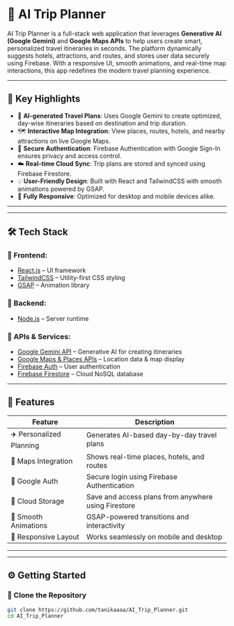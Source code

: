 # 🧠 AI Trip Planner

AI Trip Planner is a full-stack web application that leverages **Generative AI (Google Gemini)** and **Google Maps APIs** to help users create smart, personalized travel itineraries in seconds. The platform dynamically suggests hotels, attractions, and routes, and stores user data securely using Firebase. With a responsive UI, smooth animations, and real-time map interactions, this app redefines the modern travel planning experience.

---

## 🌟 Key Highlights

- 🔮 **AI-generated Travel Plans**: Uses Google Gemini to create optimized, day-wise itineraries based on destination and trip duration.
- 🗺️ **Interactive Map Integration**: View places, routes, hotels, and nearby attractions on live Google Maps.
- 🔐 **Secure Authentication**: Firebase Authentication with Google Sign-In ensures privacy and access control.
- ☁️ **Real-time Cloud Sync**: Trip plans are stored and synced using Firebase Firestore.
- 💡 **User-Friendly Design**: Built with React and TailwindCSS with smooth animations powered by GSAP.
- 📱 **Fully Responsive**: Optimized for desktop and mobile devices alike.

---

---

## 🛠️ Tech Stack

### 📌 Frontend:
- [React.js](https://reactjs.org/) – UI framework
- [TailwindCSS](https://tailwindcss.com/) – Utility-first CSS styling
- [GSAP](https://greensock.com/gsap/) – Animation library

### 📌 Backend:
- [Node.js](https://nodejs.org/) – Server runtime

### 📌 APIs & Services:
- [Google Gemini API](https://ai.google.dev/) – Generative AI for creating itineraries
- [Google Maps & Places APIs](https://developers.google.com/maps/documentation) – Location data & map display
- [Firebase Auth](https://firebase.google.com/products/auth) – User authentication
- [Firebase Firestore](https://firebase.google.com/products/firestore) – Cloud NoSQL database

---

## 🧪 Features

| Feature | Description |
|--------|-------------|
| ✈️ Personalized Planning | Generates AI-based day-by-day travel plans |
| 📍 Maps Integration | Shows real-time places, hotels, and routes |
| 🔐 Google Auth | Secure login using Firebase Authentication |
| 📁 Cloud Storage | Save and access plans from anywhere using Firestore |
| 🎨 Smooth Animations | GSAP-powered transitions and interactivity |
| 📱 Responsive Layout | Works seamlessly on mobile and desktop |

---

---

## ⚙️ Getting Started

### 🔄 Clone the Repository

```bash
git clone https://github.com/tanikaaaa/AI_Trip_Planner.git
cd AI_Trip_Planner

